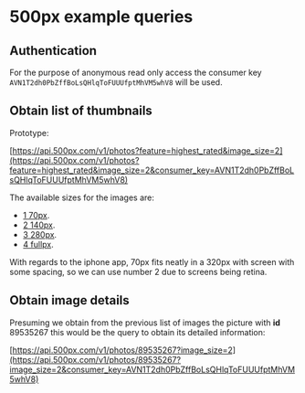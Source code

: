 500px example queries
=====================

Authentication
--------------

For the purpose of anonymous read only access the consumer key
``AVN1T2dh0PbZffBoLsQHlqToFUUUfptMhVM5whV8`` will be used.

Obtain list of thumbnails
-------------------------

Prototype:

[https://api.500px.com/v1/photos?feature=highest_rated&image_size=2](https://api.500px.com/v1/photos?feature=highest_rated&image_size=2&consumer_key=AVN1T2dh0PbZffBoLsQHlqToFUUUfptMhVM5whV8)

The available sizes for the images are:

* [1 70px](https://gp1.wac.edgecastcdn.net/806614/photos/photos.500px.net/89305411/e12531201093b619692261025a5ad69f6a8b1934/1.jpg?v=6).
* [2 140px](https://gp1.wac.edgecastcdn.net/806614/photos/photos.500px.net/89305411/e12531201093b619692261025a5ad69f6a8b1934/2.jpg?v=6).
* [3 280px](https://gp1.wac.edgecastcdn.net/806614/photos/photos.500px.net/89305411/e12531201093b619692261025a5ad69f6a8b1934/3.jpg?v=6).
* [4 fullpx](https://gp1.wac.edgecastcdn.net/806614/photos/photos.500px.net/89305411/e12531201093b619692261025a5ad69f6a8b1934/4.jpg?v=6).

With regards to the iphone app, 70px fits neatly in a 320px with screen with
some spacing, so we can use number 2 due to screens being retina.

Obtain image details
--------------------

Presuming we obtain from the previous list of images the picture with **id**
89535267 this would be the query to obtain its detailed information:

[https://api.500px.com/v1/photos/89535267?image_size=2](https://api.500px.com/v1/photos/89535267?image_size=2&consumer_key=AVN1T2dh0PbZffBoLsQHlqToFUUUfptMhVM5whV8)


